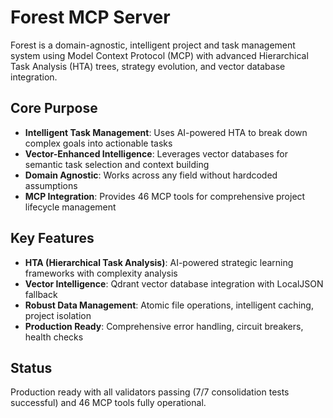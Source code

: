 # Forest MCP Server

Forest is a domain-agnostic, intelligent project and task management system using Model Context Protocol (MCP) with advanced Hierarchical Task Analysis (HTA) trees, strategy evolution, and vector database integration.

## Core Purpose
- **Intelligent Task Management**: Uses AI-powered HTA to break down complex goals into actionable tasks
- **Vector-Enhanced Intelligence**: Leverages vector databases for semantic task selection and context building
- **Domain Agnostic**: Works across any field without hardcoded assumptions
- **MCP Integration**: Provides 46 MCP tools for comprehensive project lifecycle management

## Key Features
- **HTA (Hierarchical Task Analysis)**: AI-powered strategic learning frameworks with complexity analysis
- **Vector Intelligence**: Qdrant vector database integration with LocalJSON fallback
- **Robust Data Management**: Atomic file operations, intelligent caching, project isolation
- **Production Ready**: Comprehensive error handling, circuit breakers, health checks

## Status
Production ready with all validators passing (7/7 consolidation tests successful) and 46 MCP tools fully operational.